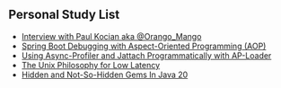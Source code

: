 ## Personal Study List
<!-- BLOG-POST-LIST:START -->
- [Interview with Paul Kocian aka @Orango_Mango](https://foojay.io/today/interview-with-paul-kocian-aka-orango_mango/)
- [Spring Boot Debugging with Aspect-Oriented Programming &lpar;AOP&rpar;](https://foojay.io/today/spring-boot-debugging-with-aspect-oriented-programming-aop/)
- [Using Async-Profiler and Jattach Programmatically with AP-Loader](https://foojay.io/today/using-async-profiler-and-jattach-programmatically-with-ap-loader/)
- [The Unix Philosophy for Low Latency](https://foojay.io/today/the-unix-philosophy-for-low-latency/)
- [Hidden and Not-So-Hidden Gems In Java 20](https://foojay.io/today/hidden-and-not-so-hidden-gems-in-java-20/)
<!-- BLOG-POST-LIST:END -->  
